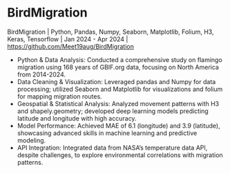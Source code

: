 # BirdMigration

BirdMigration | Python, Pandas, Numpy, Seaborn, Matplotlib, Folium, H3, Keras, Tensorflow | Jan 2024 - Apr 2024 | https://github.com/Meet19aug/BirdMigration
- Python & Data Analysis: Conducted a comprehensive study on flamingo migration using 168 years of GBIF.org data, focusing on North America from 2014-2024.
- Data Cleaning & Visualization: Leveraged pandas and Numpy for data processing; utilized Seaborn and Matplotlib for visualizations and folium for mapping migration routes.
- Geospatial & Statistical Analysis: Analyzed movement patterns with H3 and shapely.geometry; developed deep learning models predicting latitude and longitude with high accuracy.
- Model Performance: Achieved MAE of 6.1 (longitude) and 3.9 (latitude), showcasing advanced skills in machine learning and predictive modeling.
- API Integration: Integrated data from NASA’s temperature data API, despite challenges, to explore environmental correlations with migration patterns.
